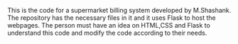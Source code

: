 This is the code for a supermarket billing system developed by M.Shashank.
The repository has the necessary files in it and it uses Flask to host the webpages.
The person must have an idea on HTML,CSS and Flask to understand this code and modify the code according to their needs.
